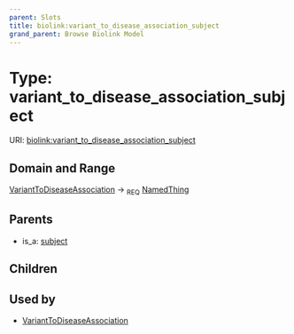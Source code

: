 ```yaml
---
parent: Slots
title: biolink:variant_to_disease_association_subject
grand_parent: Browse Biolink Model
---
```


# Type: variant_to_disease_association_subject




URI: [biolink:variant_to_disease_association_subject](https://w3id.org/biolink/vocab/variant_to_disease_association_subject)

## Domain and Range

[VariantToDiseaseAssociation](VariantToDiseaseAssociation.md) ->  <sub>REQ</sub> [NamedThing](NamedThing.md)

## Parents

 *  is_a: [subject](subject.md)

## Children


## Used by

 * [VariantToDiseaseAssociation](VariantToDiseaseAssociation.md)
